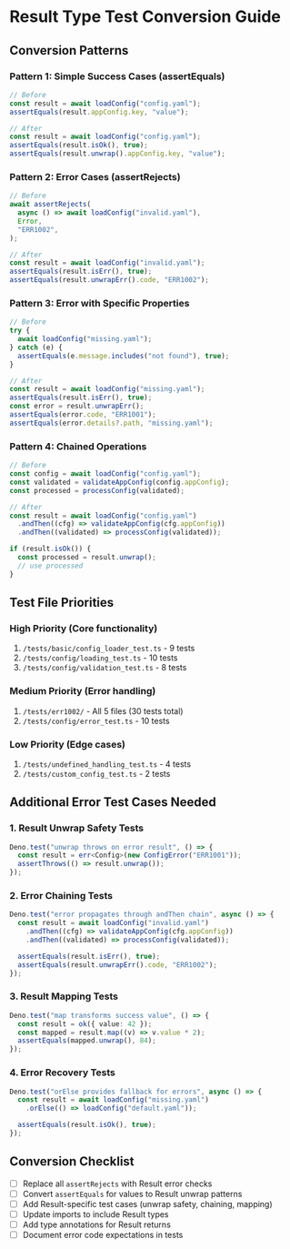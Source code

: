 # Result Type Test Conversion Guide

## Conversion Patterns

### Pattern 1: Simple Success Cases (assertEquals)

```typescript
// Before
const result = await loadConfig("config.yaml");
assertEquals(result.appConfig.key, "value");

// After
const result = await loadConfig("config.yaml");
assertEquals(result.isOk(), true);
assertEquals(result.unwrap().appConfig.key, "value");
```

### Pattern 2: Error Cases (assertRejects)

```typescript
// Before
await assertRejects(
  async () => await loadConfig("invalid.yaml"),
  Error,
  "ERR1002",
);

// After
const result = await loadConfig("invalid.yaml");
assertEquals(result.isErr(), true);
assertEquals(result.unwrapErr().code, "ERR1002");
```

### Pattern 3: Error with Specific Properties

```typescript
// Before
try {
  await loadConfig("missing.yaml");
} catch (e) {
  assertEquals(e.message.includes("not found"), true);
}

// After
const result = await loadConfig("missing.yaml");
assertEquals(result.isErr(), true);
const error = result.unwrapErr();
assertEquals(error.code, "ERR1001");
assertEquals(error.details?.path, "missing.yaml");
```

### Pattern 4: Chained Operations

```typescript
// Before
const config = await loadConfig("config.yaml");
const validated = validateAppConfig(config.appConfig);
const processed = processConfig(validated);

// After
const result = await loadConfig("config.yaml")
  .andThen((cfg) => validateAppConfig(cfg.appConfig))
  .andThen((validated) => processConfig(validated));

if (result.isOk()) {
  const processed = result.unwrap();
  // use processed
}
```

## Test File Priorities

### High Priority (Core functionality)

1. `/tests/basic/config_loader_test.ts` - 9 tests
2. `/tests/config/loading_test.ts` - 10 tests
3. `/tests/config/validation_test.ts` - 8 tests

### Medium Priority (Error handling)

1. `/tests/err1002/` - All 5 files (30 tests total)
2. `/tests/config/error_test.ts` - 10 tests

### Low Priority (Edge cases)

1. `/tests/undefined_handling_test.ts` - 4 tests
2. `/tests/custom_config_test.ts` - 2 tests

## Additional Error Test Cases Needed

### 1. Result Unwrap Safety Tests

```typescript
Deno.test("unwrap throws on error result", () => {
  const result = err<Config>(new ConfigError("ERR1001"));
  assertThrows(() => result.unwrap());
});
```

### 2. Error Chaining Tests

```typescript
Deno.test("error propagates through andThen chain", async () => {
  const result = await loadConfig("invalid.yaml")
    .andThen((cfg) => validateAppConfig(cfg.appConfig))
    .andThen((validated) => processConfig(validated));

  assertEquals(result.isErr(), true);
  assertEquals(result.unwrapErr().code, "ERR1002");
});
```

### 3. Result Mapping Tests

```typescript
Deno.test("map transforms success value", () => {
  const result = ok({ value: 42 });
  const mapped = result.map((v) => v.value * 2);
  assertEquals(mapped.unwrap(), 84);
});
```

### 4. Error Recovery Tests

```typescript
Deno.test("orElse provides fallback for errors", async () => {
  const result = await loadConfig("missing.yaml")
    .orElse(() => loadConfig("default.yaml"));

  assertEquals(result.isOk(), true);
});
```

## Conversion Checklist

- [ ] Replace all `assertRejects` with Result error checks
- [ ] Convert `assertEquals` for values to Result unwrap patterns
- [ ] Add Result-specific test cases (unwrap safety, chaining, mapping)
- [ ] Update imports to include Result types
- [ ] Add type annotations for Result returns
- [ ] Document error code expectations in tests
